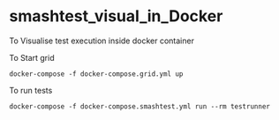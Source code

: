 # smashtest_visual_in_Docker
To Visualise test execution inside docker container

To Start grid

    docker-compose -f docker-compose.grid.yml up

To run tests 

    docker-compose -f docker-compose.smashtest.yml run --rm testrunner
